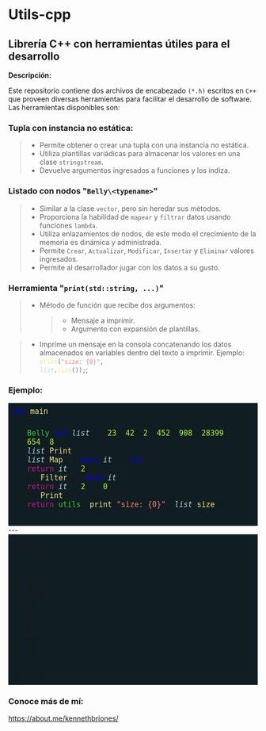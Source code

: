 <style>
    section {
        font-family:"Cascadia Code", "Monospace";
        font-size: 15px;
        background: #101d22;
        padding: 8px;
        max-width: 40em;
    }
    obj {
        color: limegreen;
    }
    var {
        color: lightblue;
    }
    type {
        color:blue;
    }
    num {
        color: greenyellow;
    }
    func {
        color: khaki;
    }
    symb {
        color: mediumvioletred;
    }
    str{
        color: salmon;
    }
    .indent {
        padding-left: 2em;
    }
</style>
# Utils-cpp

## Librería C++ con herramientas útiles para el desarrollo

**Descripción:**

Este repositorio contiene dos archivos de encabezado `(*.h)` escritos en `C++` que proveen diversas herramientas para facilitar el desarrollo de software. Las herramientas disponibles son:

### Tupla con instancia no estática:

> - Permite obtener o crear una tupla con una instancia no estática.
> - Utiliza plantillas variádicas para almacenar los valores en una clase `stringstream`.
> - Devuelve argumentos ingresados a funciones y los indiza.

### Listado con nodos "`Belly\<typename>`"

> - Similar a la clase `vector`, pero sin heredar sus métodos.
> - Proporciona la habilidad de `mapear` y `filtrar` datos usando funciones `lambda`.
> - Utiliza enlazamientos de nodos, de este modo el crecimiento de la memoria es dinámica y administrada.
> - Permite `Crear`, `Actualizar`, `Modificar`, `Insertar` y `Eliminar` valores ingresados.
> - Permite al desarrollador jugar con los datos a su gusto.

### Herramienta "`print(std::string, ...)`"

> - Método de función que recibe dos argumentos:
>   > - Mensaje a imprimir.
>   > - Argumento con expansión de plantillas.

> - Imprime un mensaje en la consola concatenando los datos almacenados en variables dentro del texto a imprimir.
Ejemplo: <code><func>print</func>(<str>"size: {0}"</str>, <var>list</var>.<func>size</func>());</code>;


### Ejemplo:
<section>
<type>int</type> <func>main</func>()
<br />{<br/>
<section class="indent">
<obj>Belly</obj><<type>int</type>><var>list</var> = {<num>23</num>, <num>42</num>, <num>2</num>, <num>452</num>, <num>908</num>, <num>28399</num>, <num>654</num>, <num>8</num>};<br />
<var>list</var>.<func>Print</func>();<br />
<var>list</var>.<func>Map</func><int>([](<type>auto</type> <var>it</var>) -><type>int</type> {<br />
<symb>return</symb> <var>it</var> - <num>2</num>;<br />
}).<func>Filter</func>([](<type>auto</type> <var>it</var>){<br />
<symb>return</symb> <var>it</var> % <num>2</num> == <num>0</num>;<br />
}).<func>Print</func>();<br />
<symb>return</symb> <obj>utils</obj>::<func>print</func>(<str>"size: {0}"</str>, <var>list</var>.<func>size</func>());
</section>
}
</section>
---
<section>
output <br />
0: 23 <br />
1: 42 <br />
2: 2 <br />
3: 452 <br />
4: 908 <br />
5: 28399 <br />
6: 654 <br />
7: 8 <br />
0: 40 <br />
1: 0 <br />
2: 450 <br />
3: 906 <br />
4: 652 <br />
5: 6 <br />
size: 8
</section>

### Conoce más de mí:
<https://about.me/kennethbriones/>
